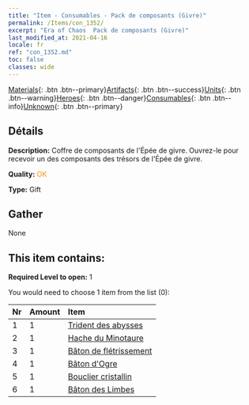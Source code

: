 ```yaml
---
title: "Item - Consumables - Pack de composants (Givre)"
permalink: /Items/con_1352/
excerpt: "Era of Chaos  Pack de composants (Givre)"
last_modified_at: 2021-04-16
locale: fr
ref: "con_1352.md"
toc: false
classes: wide
---
```

 [Materials](/fr/Items/){: .btn .btn--primary}[Artifacts](/fr/Items/Artifacts/){: .btn .btn--success}[Units](/fr/Items/Units/){: .btn .btn--warning}[Heroes](/fr/Items/Heroes/){: .btn .btn--danger}[Consumables](/fr/Items/Consumables/){: .btn .btn--info}[Unknown](/fr/Items/Unknown/){: .btn .btn--primary}

## Détails
 **Description:** Coffre de composants de l'Épée de givre. Ouvrez-le pour recevoir un des composants des trésors de l'Épée de givre.

 **Quality:** <span style="color: #FF8C00">OK</span>

 **Type:** Gift

## Gather

  None

## This item contains:

 **Required Level to open:** 1

 You would need to choose 1 item from the list (0):

  | Nr | Amount |     Item    |
  |:---|:-------|:------------|
  | 1 | 1 | [Trident des abysses](/fr/Items/art_160/) |  | 
  | 2 | 1 | [Hache du Minotaure](/fr/Items/art_161/) |  | 
  | 3 | 1 | [Bâton de flétrissement](/fr/Items/art_162/) |  | 
  | 4 | 1 | [Bâton d'Ogre](/fr/Items/art_163/) |  | 
  | 5 | 1 | [Bouclier cristallin](/fr/Items/art_164/) |  | 
  | 6 | 1 | [Bâton des Limbes](/fr/Items/art_165/) |  | 
